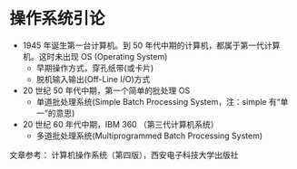 # 操作系统引论
- 1945 年诞生第一台计算机。到 50 年代中期的计算机，都属于第一代计算机。这时未出现 OS (Operating System)  
    - 早期操作方式，穿孔纸带(或卡片)
    - 脱机输入输出(Off-Line I/O)方式
- 20 世纪 50 年代中期，第一个简单的批处理 OS
    - 单道批处理系统(Simple Batch Processing System，注：simple 有“单一”的意思)
- 20 世纪 60 年代中期，IBM 360 （第三代计算机系统）
    - 多道批处理系统(Multiprogrammed Batch Processing System)


文章参考：
计算机操作系统（第四版），西安电子科技大学出版社